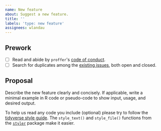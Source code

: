 ```yaml
---
name: New feature
about: Suggest a new feature.
title: ''
labels: 'type: new feature'
assignees: wlandau
---
```


## Prework

- [ ] Read and abide by `proffer`'s [code of conduct](https://github.com/wlandau/proffer/blob/master/CODE_OF_CONDUCT.md).
- [ ] Search for duplicates among the [existing issues](https://github.com/wlandau/proffer/issues), both open and closed.

## Proposal

Describe the new feature clearly and concisely. If applicable, write a minimal example in R code or pseudo-code to show input, usage, and desired output.

To help us read any code you include (optional) please try to follow the [tidyverse style guide](https://style.tidyverse.org/). The `style_text()` and `style_file()` functions from the [`styler`](https://github.com/r-lib/styler) package make it easier.
